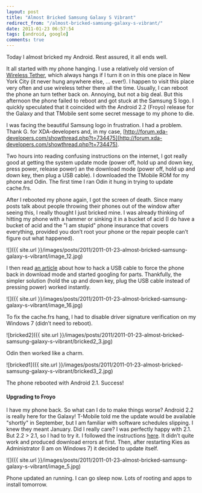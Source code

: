 ```yaml
---
layout: post
title: "Almost Bricked Samsung Galaxy S Vibrant"
redirect_from: "/almost-bricked-samsung-galaxy-s-vibrant/"
date: 2011-01-23 06:57:54
tags: [android, google]
comments: true
---
```

Today I almost bricked my Android. Rest assured, it all ends well.

It all started with my phone hanging. I use a relatively old version of [Wireless Tether](http://code.google.com/p/android-wifi-tether), which always hangs if I turn it on in this one place in New York City (it never hung anywhere else, ... ever!). I happen to visit this place very often and use wireless tether there all the time. Usually, I can reboot the phone an turn tether back on. Annoying, but not a big deal. But this afternoon the phone failed to reboot and got stuck at the Samsung S logo. I quickly speculated that it coincided with the Android 2.2 (Froyo) release for the Galaxy and that TMobile sent some secret message to my phone to die.

I was facing the beautiful Samsung logo in frustration. I had a problem. Thank G. for XDA-developers and, in my case, [http://forum.xda-developers.com/showthread.php?t=734475](http://forum.xda-developers.com/showthread.php?t=734475).

Two hours into reading confusing instructions on the internet, I got really good at getting the system update mode (power off, hold up and down key, press power, release power) an the download mode (power off, hold up and down key, then plug a USB cable). I downloaded the TMobile ROM for my phone and Odin. The first time I ran Odin it hung in trying to update cache.frs.

After I rebooted my phone again, I got the screen of death. Since many posts talk about people throwing their phones out of the window after seeing this, I really thought I just bricked mine. I was already thinking of hitting my phone with a hammer or sinking it in a bucket of acid (I do have a bucket of acid and the "I am stupid" phone insurance that covers everything, provided you don’t root your phone or the repair people can’t figure out what happened).

![]({{ site.url }}/images/posts/2011/2011-01-23-almost-bricked-samsung-galaxy-s-vibrant/image_12.jpg)

I then read [an article](http://www.jamie.co.za/2010/11/19/bricked-samsung-galaxy-s/) about how to hack a USB cable to force the phone back in download mode and started googling for parts. Thankfully, the simpler solution (hold the up and down key, plug the USB cable instead of pressing power) worked instantly.

![]({{ site.url }}/images/posts/2011/2011-01-23-almost-bricked-samsung-galaxy-s-vibrant/image_16.jpg)

To fix the cache.frs hang, I had to disable driver signature verification on my Windows 7 (didn’t need to reboot).

![bricked2]({{ site.url }}/images/posts/2011/2011-01-23-almost-bricked-samsung-galaxy-s-vibrant/bricked2_3.jpg)

Odin then worked like a charm.

![bricked1]({{ site.url }}/images/posts/2011/2011-01-23-almost-bricked-samsung-galaxy-s-vibrant/bricked3_2.jpg)

The phone rebooted with Android 2.1. Success!

#### Upgrading to Froyo

I have my phone back. So what can I do to make things worse? Android 2.2 is really here for the Galaxy! T-Mobile told me the update would be available "shortly" in September, but I am familiar with software schedules slipping. I knew they meant January. Did I really care? I was perfectly happy with 2.1. But 2.2 > 2.1, so I had to try it. I followed the instructions [here](http://forums.t-mobile.com/t5/Samsung-Vibrant/Samsung-Vibrant-software-upgrade-to-Android-2-2-Froyo-now/td-p/678871). It didn’t quite work and produced download errors at first. Then, after restarting Kies as Administrator (I am on Windows 7) it decided to update itself.

![]({{ site.url }}/images/posts/2011/2011-01-23-almost-bricked-samsung-galaxy-s-vibrant/image_5.jpg)

Phone updated an running. I can go sleep now. Lots of rooting and apps to install tomorrow.
